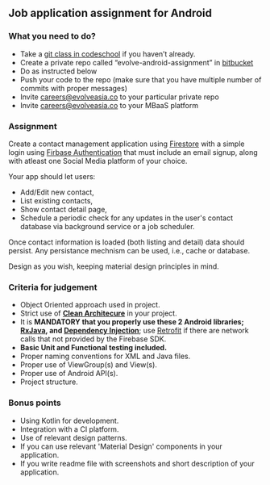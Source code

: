 ## Job application assignment for Android

### What you need to do?

* Take a [git class in codeschool](https://www.codeschool.com/courses/try-git) if you haven’t already.
* Create a private repo called “evolve-android-assignment” in [bitbucket](https://bitbucket.org)
* Do as instructed below
* Push your code to the repo (make sure that you have multiple number of commits with proper messages) 
* Invite careers@evolveasia.co to your particular private repo
* Invite careers@evolveasia.co to your MBaaS platform

### Assignment

Create a contact management application using [Firestore](https://firebase.google.com/docs/firestore/) with a simple login using [Firbase Authentication](https://firebase.google.com/docs/auth/) that must include an email signup, along with atleast one Social Media platform of your choice. 

Your app should let users:
* Add/Edit new contact, 
* List existing contacts,
* Show contact detail page,
* Schedule a periodic check for any updates in the user's contact database via background service or a job scheduler.

Once contact information is loaded (both listing and detail) data should persist. Any persistance mechnism can be used, i.e., cache or database.

Design as you wish, keeping material design principles in mind.

### Criteria for judgement

* Object Oriented approach used in project.
* Strict use of **[Clean Architecure](https://8thlight.com/blog/uncle-bob/2012/08/13/the-clean-architecture.html)** in your project.
* It is **MANDATORY that you properly use these 2 Android libraries; [RxJava](https://github.com/ReactiveX/RxJava), and [Dependency Injection](https://google.github.io/dagger/)**; use [Retrofit](http://square.github.io/retrofit/) if there are network calls that not provided by the Firebase SDK.
* **Basic Unit and Functional testing included.**
* Proper naming conventions for XML and Java files.
* Proper use of ViewGroup(s) and View(s).
* Proper use of Android API(s).
* Project structure.


### Bonus points

* Using Kotlin for development.
* Integration with a CI platform.
* Use of relevant design patterns.
* If you can use relevant 'Material Design' components in your application.
* If you write readme file with screenshots and short description of your application.

